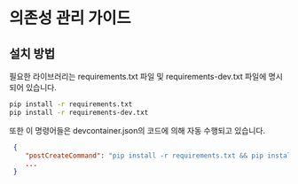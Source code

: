 # 의존성 관리 가이드

## 설치 방법
필요한 라이브러리는 requirements.txt 파일 및 requirements-dev.txt 파일에 명시되어 있습니다.

```bash
pip install -r requirements.txt
pip install -r requirements-dev.txt
```

또한 이 명령어들은 devcontainer.json의 코드에 의해 자동 수행되고 있습니다.
```json
 {
    "postCreateCommand": "pip install -r requirements.txt && pip install -r requirements-dev.txt",
    ...
 }
